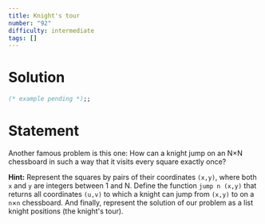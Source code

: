 ```yaml
---
title: Knight's tour
number: "92"
difficulty: intermediate
tags: []
---
```


# Solution

```ocaml
(* example pending *);;
```

# Statement

Another famous problem is this one: How can a knight jump on an N×N
chessboard in such a way that it visits every square exactly once?

**Hint:** Represent the squares by pairs of their coordinates `(x,y)`,
where both `x` and `y` are integers between 1 and N. Define the function
`jump n (x,y)` that returns all coordinates `(u,v)` to which a
knight can jump from `(x,y)` to on a `n`×`n` chessboard. And finally,
represent the solution of our problem as a list knight positions (the
knight's tour).
